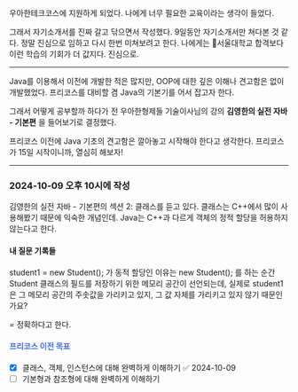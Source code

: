우아한테크코스에 지원하게 되었다.
나에게 너무 필요한 교육이라는 생각이 들었다. 

그래서 자기소개서를 진짜 갈고 닦으면서 작성했다. 9일동안 자기소개서만 쳐다본 것 같다.
정말 진심으로 임하고 다시 한번 미쳐보려고 한다. 나에게는 서울대학교 합격보다 이런 학습의 기회가 더 값지다. 진심으로.


- - -


Java를 이용해서 이전에 개발한 적은 많지만, OOP에 대한 깊은 이해나 견고함은 없이 개발했었다.
프리코스를 대비할 겸 Java의 기본기를 어서 잡고자 한다.

그래서 어떻게 공부할까 하다가 전 우아한형제들 기술이사님의 강의 **김영한의 실전 자바 - 기본편** 을 들어보기로 결정했다.

프리코스 이전에 Java 기초의 견고함은 깔아놓고 시작해야 한다고 생각한다. 프리코스가 15일 시작이니까, 열심히 해보자!




- - -

### 2024-10-09 오후 10시에 작성
김영한의 실전 자바 - 기본편의 섹션 2: 클래스를 듣고 있다.
클래스는 C++에서 많이 사용해봤기 때문에 익숙한 개념인데. Java는 C++과 다르게 객체의 정적 할당을 허용하지 않는다고 한다.


#### 내 질문 기록들
student1 = new Student(); 가 동적 할당인 이유는 new Student(); 를 하는 순간 Student 클래스의 필드를 저장하기 위한 메모리 공간이 선언되는데, 실제로 student1은 그 메모리 공간의 주솟값을 가리키고 있지, 그 값 자체를 가리키고 있지 않기 때문인가요?

= 정확하다고 한다.



#### <span style="color:royalblue">프리코스 이전 목표</span>
- [x] 클래스, 객체, 인스턴스에 대해 완벽하게 이해하기 ✅ 2024-10-09
- [ ] 기본형과 참조형에 대해 완벽하게 이해하기